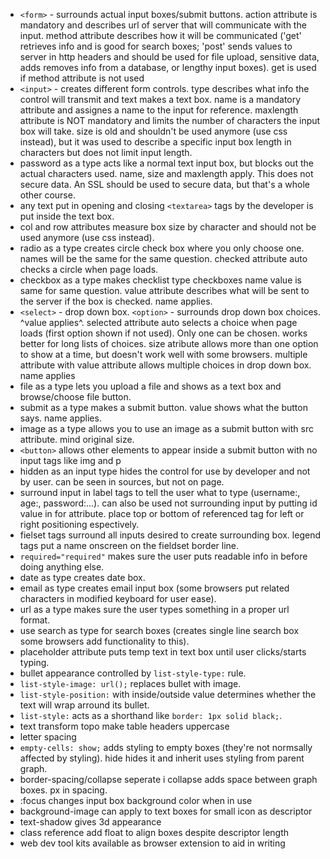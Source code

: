 - `<form>` - surrounds actual input boxes/submit buttons. action attribute is mandatory and describes url of server that will communicate with the input. method attribute describes how it will be communicated ('get' retrieves info and is good for search boxes; 'post' sends values to server in http headers and should be used for file upload, sensitive data, adds removes info from a database, or lengthy input boxes). get is used if method attribute is not used
- `<input>` - creates different form controls. type describes what info the control will transmit and text makes a text box. name is a mandatory attribute and assignes a name to the input for reference. maxlength attribute is NOT mandatory and limits the number of characters the input box will take. size is old and shouldn't be used anymore (use css instead), but it was used to describe a specific input box length in characters but does not limit input length.
- password as a type acts like a normal text input box, but blocks out the actual characters used. name, size and maxlength apply. This does not secure data. An SSL should be used to secure data, but that's a whole other course.
- any text put in opening and closing `<textarea>` tags by the developer is put inside the text box.
- col and row attributes measure box size by character and should not be used anymore (use css instead).
- radio as a type creates circle check box where you only choose one. names will be the same for the same question. checked attribute auto checks a circle when page loads.
- checkbox as a type makes checklist type checkboxes name value is same for same question. value attribute describes what will be sent to the server if the box is checked. name applies.
- `<select>` - drop down box. `<option>` - surrounds drop down box choices. ^value applies^. selected attribute auto selects a choice when page loads (first option shown if not used). Only one can be chosen. works better for long lists of choices. size atribute allows more than one option to show at a time, but doesn't work well with some browsers. multiple attribute with value attribute allows multiple choices in drop down box. name applies
- file as a type lets you upload a file and shows as a text box and browse/choose file button.
- submit as a type makes a submit button. value shows what the button says. name applies.
- image as a type allows you to use an image as a submit button with src attribute. mind original size.
- `<button>` allows other elements to appear inside a submit button with no input tags like img and p
- hidden as an input type hides the control for use by developer and not by user. can be seen in sources, but not on page.
- surround input in label tags to tell the user what to type (username:, age:, password:...). can also be used not surrounding input by putting id value in for attribute. place top or bottom of referenced tag for left or right positioning espectively.
- fielset tags surround all inputs desired to create surrounding box. legend tags put a name onscreen on the fieldset border line.
- `required="required"` makes sure the user puts readable info in before doing anything else.
- date as type creates date box.
- email as type creates email input box (some browsers put related characters in modified keyboard for user ease).
- url as a type makes sure the user types something in a proper url format.
- use search as type for search boxes (creates single line search box some browsers add functionality to this).
- placeholder attribute puts temp text in text box until user clicks/starts typing.
- bullet appearance controlled by `list-style-type:` rule.
- `list-style-image: url();` replaces bullet with image.
- `list-style-position:` with inside/outside value determines whether the text will wrap arround its bullet.
- `list-style:` acts as a shorthand like `border: 1px solid black;`.
- text transform topo make table headers uppercase
- letter spacing
- `empty-cells: show;` adds styling to empty boxes (they're not normsally affected by styling). hide hides it and inherit uses styling from parent graph.
- border-spacing/collapse seperate i collapse adds space between graph boxes. px in spacing.
- :focus changes input box background color when in use
- background-image can apply to text boxes for small icon as descriptor
- text-shadow gives 3d appearance
- class reference add float to align boxes despite descriptor length
- web dev tool kits available as browser extension to aid in writing
